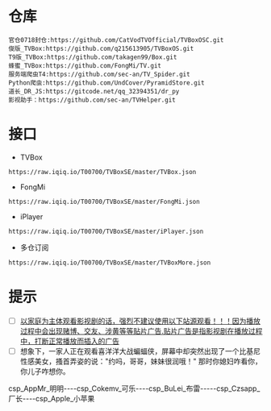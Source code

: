 # 仓库
```
官仓0718封仓:https://github.com/CatVodTVOfficial/TVBoxOSC.git
俊版_TVBox:https://github.com/q215613905/TVBoxOS.git
T9版_TVBox:https://github.com/takagen99/Box.git
蜂蜜_TVBox:https://github.com/FongMi/TV.git
服务端爬虫T4:https://github.com/sec-an/TV_Spider.git
Python爬虫:https://github.com/UndCover/PyramidStore.git
道长_DR_JS:https://gitcode.net/qq_32394351/dr_py
影视助手：https://github.com/sec-an/TVHelper.git
```
# 接口
- TVBox
```
https://raw.iqiq.io/T00700/TVBoxSE/master/TVBox.json
```
- FongMi
```
https://raw.iqiq.io/T00700/TVBoxSE/master/FongMi.json
```
- iPlayer
```
https://raw.iqiq.io/T00700/TVBoxSE/master/iPlayer.json
```
- 多仓订阅
```
https://raw.iqiq.io/T00700/TVBoxSE/master/TVBoxMore.json
```

# 提示
- [ ] [以家庭为主体观看影视剧的话，强烈不建议使用以下站源观看！！！因为播放过程中会出现赌博、交友、涉黄等等贴片广告.贴片广告是指影视剧在播放过程中，打断正常播放而插入的广告](https://raw.iqiq.io/T00700/TVBoxSE/master/TVBox.json)
- [ ] 想象下，一家人正在观看喜洋洋大战蝙蝠侠，屏幕中却突然出现了一个比基尼性感美女，搔首弄姿的说："约吗，哥哥，妹妹很润哦！" 那时你媳妇咋看你，你儿子咋想你。

csp_AppMr_明明----csp_Cokemv_可乐----csp_BuLei_布雷-----csp_Czsapp_厂长----csp_Apple_小苹果
